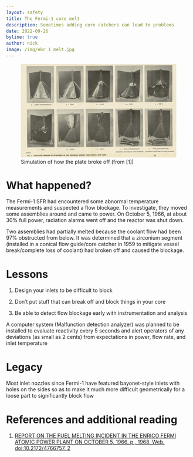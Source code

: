 ```yaml
---
layout: safety
title: The Fermi-1 core melt
description: Sometimes adding core catchers can lead to problems
date: 2022-09-26
byline: true
author: nick
image: /img/ebr_1_melt.jpg
---
```


<div class="row">
<div class="col-md-8" markdown="1">
<figure class="figure float-end w-25">
<a href="/img/fermi1_break_sim.jpg"><img class="figure-img img-fluid rounded"
src="/img/fermi1_break_sim.jpg"  alt="Sequence of pictures showing how the Fermi 1 plate may have broken off to cause the melt down."/></a> 
<figcaption class="figure-caption">Simulation of how the plate broke off (from [1])</figcaption>
</figure>

# What happened?


The Fermi-1 SFR had encountered some abnormal temperature measurements and
suspected a flow blockage. To investigate, they moved some assemblies around and
came to power. On October 5, 1966, at about 30% full power, radiation alarms
went off and the reactor was shut down.

Two assemblies had partially melted because the coolant flow had been 97%
obstructed from below. It was determined that a zirconium segment (installed in
a conical flow guide/core catcher in 1959 to mitigate vessel break/complete loss
of coolant) had broken off and caused the blockage.

# Lessons

1. Design your inlets to be difficult to block

2. Don’t put stuff that can break off and block things in your core

3. Be able to detect flow blockage early with instrumentation and analysis

A computer system (Malfunction detection analyzer) was planned to be installed
to evaluate reactivity every 5 seconds and alert operators of any deviations (as
small as 2 cents) from expectations in power, flow rate, and inlet temperature

# Legacy

Most inlet nozzles since Fermi-1 have featured bayonet-style inlets with holes
on the sides so as to make it much more difficult geometrically for a loose part
to significantly block flow

# References and additional reading

1. [REPORT ON THE FUEL MELTING INCIDENT IN THE ENRICO FERMI ATOMIC POWER PLANT ON OCTOBER 5, 1966. p., 1968. Web. doi:10.2172/4766757. 2](https://www.osti.gov/biblio/4766757-report-fuel-melting-incident-enrico-fermi-atomic-power-plant-october)



</div>
</div>
